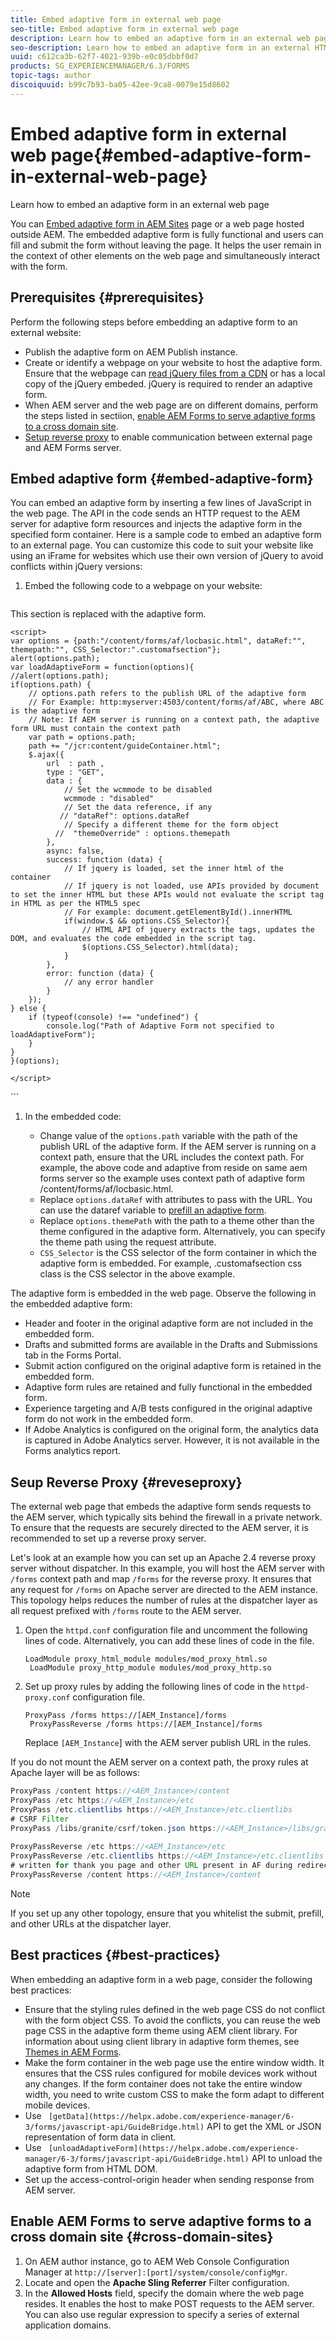 ```yaml
---
title: Embed adaptive form in external web page
seo-title: Embed adaptive form in external web page
description: Learn how to embed an adaptive form in an external web page
seo-description: Learn how to embed an adaptive form in an external HTML web page
uuid: c612ca3b-62f7-4021-939b-e0c05dbbf0d7
products: SG_EXPERIENCEMANAGER/6.3/FORMS
topic-tags: author
discoiquuid: b99c7b93-ba05-42ee-9ca8-0079e15d8602
---
```


# Embed adaptive form in external web page{#embed-adaptive-form-in-external-web-page}

Learn how to embed an adaptive form in an external web page

You can [Embed adaptive form in AEM Sites](/help/forms/using/embed-adaptive-form-aem-sites.md) page or a web page hosted outside AEM. The embedded adaptive form is fully functional and users can fill and submit the form without leaving the page. It helps the user remain in the context of other elements on the web page and simultaneously interact with the form.

## Prerequisites {#prerequisites}

Perform the following steps before embedding an adaptive form to an external website:

* Publish the adaptive form on AEM Publish instance.
* Create or identify a webpage on your website to host the adaptive form. Ensure that the webpage can [read jQuery files from a CDN](https://ajax.googleapis.com/ajax/libs/jquery/3.3.1/jquery.min.js) or has a local copy of the jQuery embeded. jQuery is required to render an adaptive form.
* When AEM server and the web page are on different domains, perform the steps listed in sectiion, [enable AEM Forms to serve adaptive forms to a cross domain site](#cross-domain-sites).
* [Setup reverse proxy](#reveseproxy) to enable communication between external page and AEM Forms server.

## Embed adaptive form {#embed-adaptive-form}

You can embed an adaptive form by inserting a few lines of JavaScript in the web page. The API in the code sends an HTTP request to the AEM server for adaptive form resources and injects the adaptive form in the specified form container. Here is a sample code to embed an adaptive form to an external page. You can customize this code to suit your website like using an iFrame for websites which use their own version of jQuery to avoid conflicts within jQuery versions:


1. Embed the following code to a webpage on your website: 

   ```
  <!doctype html>
<html>
  <head>
    <title>This is the title of the webpage!</title>
    <script src="https://ajax.googleapis.com/ajax/libs/jquery/3.3.1/jquery.min.js"></script>
  </head>
  <body>
  <div class="customafsection"/>
    <p>This section is replaced with the adaptive form.</p>
 
     
    <script>
    var options = {path:"/content/forms/af/locbasic.html", dataRef:"", themepath:"", CSS_Selector:".customafsection"};
    alert(options.path);
    var loadAdaptiveForm = function(options){
    //alert(options.path);
    if(options.path) {
        // options.path refers to the publish URL of the adaptive form
        // For Example: http:myserver:4503/content/forms/af/ABC, where ABC is the adaptive form
        // Note: If AEM server is running on a context path, the adaptive form URL must contain the context path 
        var path = options.path;
        path += "/jcr:content/guideContainer.html";
        $.ajax({
            url  : path ,
            type : "GET",
            data : {
                // Set the wcmmode to be disabled
                wcmmode : "disabled"
                // Set the data reference, if any
               // "dataRef": options.dataRef
                // Specify a different theme for the form object
              //  "themeOverride" : options.themepath
            },
            async: false,
            success: function (data) {
                // If jquery is loaded, set the inner html of the container
                // If jquery is not loaded, use APIs provided by document to set the inner HTML but these APIs would not evaluate the script tag in HTML as per the HTML5 spec
                // For example: document.getElementById().innerHTML
                if(window.$ && options.CSS_Selector){
                    // HTML API of jquery extracts the tags, updates the DOM, and evaluates the code embedded in the script tag.
                    $(options.CSS_Selector).html(data);
                }
            },
            error: function (data) {
                // any error handler
            }
        });
    } else {
        if (typeof(console) !== "undefined") {
            console.log("Path of Adaptive Form not specified to loadAdaptiveForm");
        }
    }
    }(options);
     
    </script>
  </body>
</html>
   ```

1. In the embedded code:

    * Change value of the `options.path` variable with the path of the publish URL of the adaptive form. If the AEM server is running on a context path, ensure that the URL includes the context path. For example, the above code and adaptive from reside on same aem forms server so the example uses context path of adaptive form /content/forms/af/locbasic.html. 
    * Replace `options.dataRef` with attributes to pass with the URL. You can use the dataref variable to [prefill an adaptive form](/help/forms/using/prepopulate-adaptive-form-fields.md).
    * Replace `options.themePath` with the path to a theme other than the theme configured in the adaptive form. Alternatively, you can specify the theme path using the request attribute.
    * `CSS_Selector` is the CSS selector of the form container in which the adaptive form is embedded. For example, .customafsection css class is the CSS selector in the above example.

The adaptive form is embedded in the web page. Observe the following in the embedded adaptive form:

* Header and footer in the original adaptive form are not included in the embedded form.
* Drafts and submitted forms are available in the Drafts and Submissions tab in the Forms Portal.
* Submit action configured on the original adaptive form is retained in the embedded form.
* Adaptive form rules are retained and fully functional in the embedded form.
* Experience targeting and A/B tests configured in the original adaptive form do not work in the embedded form.
* If Adobe Analytics is configured on the original form, the analytics data is captured in Adobe Analytics server. However, it is not available in the Forms analytics report.

## Seup Reverse Proxy  {#reveseproxy}

The external web page that embeds the adaptive form sends requests to the AEM server, which typically sits behind the firewall in a private network. To ensure that the requests are securely directed to the AEM server, it is recommended to set up a reverse proxy server.

Let's look at an example how you can set up an Apache 2.4 reverse proxy server without dispatcher. In this example, you will host the AEM server with `/forms` context path and map `/forms` for the reverse proxy. It ensures that any request for `/forms` on Apache server are directed to the AEM instance. This topology helps reduces the number of rules at the dispatcher layer as all request prefixed with `/forms` route to the AEM server.

1. Open the `httpd.conf` configuration file and uncomment the following lines of code. Alternatively, you can add these lines of code in the file.

   ```
   LoadModule proxy_html_module modules/mod_proxy_html.so 
    LoadModule proxy_http_module modules/mod_proxy_http.so
   ```

1. Set up proxy rules by adding the following lines of code in the `httpd-proxy.conf` configuration file.

   ```
   ProxyPass /forms https://[AEM_Instance]/forms 
    ProxyPassReverse /forms https://[AEM_Instance]/forms
   ```

   Replace `[AEM_Instance`] with the AEM server publish URL in the rules.

If you do not mount the AEM server on a context path, the proxy rules at Apache layer will be as follows:

```java
ProxyPass /content https://<AEM_Instance>/content
ProxyPass /etc https://<AEM_Instance>/etc
ProxyPass /etc.clientlibs https://<AEM_Instance>/etc.clientlibs
# CSRF Filter
ProxyPass /libs/granite/csrf/token.json https://<AEM_Instance>/libs/granite/csrf/token.json
  
ProxyPassReverse /etc https://<AEM_Instance>/etc
ProxyPassReverse /etc.clientlibs https://<AEM_Instance>/etc.clientlibs
# written for thank you page and other URL present in AF during redirect
ProxyPassReverse /content https://<AEM_Instance>/content
```

>[!NOTE]
>
>If you set up any other topology, ensure that you whitelist the submit, prefill, and other URLs at the dispatcher layer.

## Best practices {#best-practices}

When embedding an adaptive form in a web page, consider the following best practices:

* Ensure that the styling rules defined in the web page CSS do not conflict with the form object CSS. To avoid the conflicts, you can reuse the web page CSS in the adaptive form theme using AEM client library. For information about using client library in adaptive form themes, see [Themes in AEM Forms](/help/forms/using/themes.md).
* Make the form container in the web page use the entire window width. It ensures that the CSS rules configured for mobile devices work without any changes. If the form container does not take the entire window width, you need to write custom CSS to make the form adapt to different mobile devices. 
* Use ` [getData](https://helpx.adobe.com/experience-manager/6-3/forms/javascript-api/GuideBridge.html)` API to get the XML or JSON representation of form data in client. 
* Use ` [unloadAdaptiveForm](https://helpx.adobe.com/experience-manager/6-3/forms/javascript-api/GuideBridge.html)` API to unload the adaptive form from HTML DOM.
* Set up the access-control-origin header when sending response from AEM server.

## Enable AEM Forms to serve adaptive forms to a cross domain site  {#cross-domain-sites}

1. On AEM author instance, go to AEM Web Console Configuration Manager at `http://[server]:[port]/system/console/configMgr`.
1. Locate and open the **Apache Sling Referrer** Filter configuration.
1. In the **Allowed Hosts** field, specify the domain where the web page resides. It enables the host to make POST requests to the AEM server. You can also use regular expression to specify a series of external application domains. 